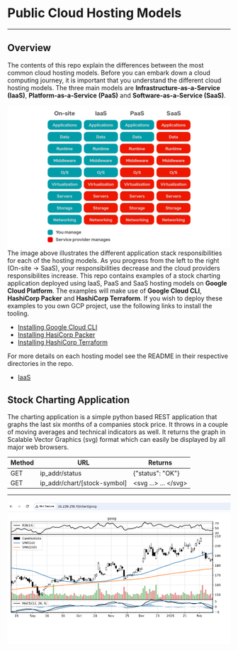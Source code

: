 # Public Cloud Hosting Models 
---
## Overview
The contents of this repo explain the differences between the most common cloud hosting models.  Before you can embark down a cloud computing journey, it is important that you understand the different cloud hosting models.  The three main models are __Infrastructure-as-a-Service (IaaS)__, __Platform-as-a-Service (PaaS)__ and __Software-as-a-Service (SaaS)__.

![Oh Noooo!](/images/models1.png "IaaS vs PaaS vs SaaS")
The image above illustrates the different application stack responsibilities for each of the hosting models. As you progress from the left to the right (On-site -> SaaS), your responsibilities decrease and the cloud providers responsibilites increase.  This repo contains examples of a stock charting application deployed using IaaS, PaaS and SaaS hosting models on __Google Cloud Platform__.  The examples will make use of __Google Cloud CLI__, __HashiCorp Packer__ and __HashiCorp Terraform__.  If you wish to deploy these examples to you own GCP project, use the following links to install the tooling.

* [Installing Google Cloud CLI](https://cloud.google.com/sdk/docs/install) 
* [Installing HasiCorp Packer](https://developer.hashicorp.com/packer/tutorials/docker-get-started/get-started-install-cli)
* [Installing HashiCorp Terraform](https://developer.hashicorp.com/terraform/tutorials/aws-get-started/install-cli)

For more details on each hosting model see the README in their respective directories in the repo.
* [IaaS](/IaaS/README.md)

## Stock Charting Application
The charting application is a simple python based REST application that graphs the last six months of a companies stock price. It throws in a couple of moving averages and technical indicators as well.  It returns the graph in Scalable Vector Graphics (svg) format which can easily be displayed by all major web browsers.

| Method | URL                          | Returns              |
---------|------------------------------|----------------------|
| GET    | ip_addr/status               | {"status": "OK"}     | 
| GET    | ip_addr/chart/[stock-symbol] | <svg ...> ... <\/svg> |

---
![Oh Noooo!](/images/goog-iaas.png "Six month chart for GOOG")
